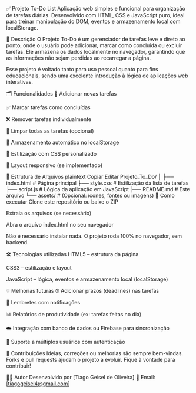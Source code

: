 ✅ Projeto To-Do List
Aplicação web simples e funcional para organização de tarefas diárias. Desenvolvido com HTML, CSS e JavaScript puro, ideal para treinar manipulação do DOM, eventos e armazenamento local com localStorage.

🧾 Descrição
O Projeto To-Do é um gerenciador de tarefas leve e direto ao ponto, onde o usuário pode adicionar, marcar como concluída ou excluir tarefas. Ele armazena os dados localmente no navegador, garantindo que as informações não sejam perdidas ao recarregar a página.

Esse projeto é voltado tanto para uso pessoal quanto para fins educacionais, sendo uma excelente introdução à lógica de aplicações web interativas.

🗂️ Funcionalidades
📝 Adicionar novas tarefas

✅ Marcar tarefas como concluídas

❌ Remover tarefas individualmente

🧹 Limpar todas as tarefas (opcional)

🔄 Armazenamento automático no localStorage

🎨 Estilização com CSS personalizado

📱 Layout responsivo (se implementado)

📁 Estrutura de Arquivos
plaintext
Copiar
Editar
Projeto_To_Do/
│
├── index.html          # Página principal
├── style.css           # Estilização da lista de tarefas
├── script.js           # Lógica da aplicação em JavaScript
├── README.md           # Este arquivo
└── assets/             # (Opcional: ícones, fontes ou imagens)
🚀 Como executar
Clone este repositório ou baixe o ZIP

Extraia os arquivos (se necessário)

Abra o arquivo index.html no seu navegador

Não é necessário instalar nada. O projeto roda 100% no navegador, sem backend.

🛠️ Tecnologias utilizadas
HTML5 – estrutura da página

CSS3 – estilização e layout

JavaScript – lógica, eventos e armazenamento local (localStorage)

💡 Melhorias futuras
⏰ Adicionar prazos (deadlines) nas tarefas

🔔 Lembretes com notificações

📊 Relatórios de produtividade (ex: tarefas feitas no dia)

☁️ Integração com banco de dados ou Firebase para sincronização

👤 Suporte a múltiplos usuários com autenticação

🤝 Contribuições
Ideias, correções ou melhorias são sempre bem-vindas. Forks e pull requests ajudam o projeto a evoluir. Fique à vontade para contribuir!

👨‍💻 Autor
Desenvolvido por [Tiago Geisel de Oliveira]
📧 Email: [tiagogeisel4@gmail.com]
